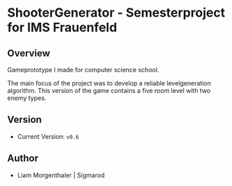 # ShooterGenerator - Semesterproject for IMS Frauenfeld 

## Overview
Gameprototype I made for computer science school.

The main focus of the project was to develop a reliable levelgeneration algorithm. 
This version of the game contains a five room level with two enemy types.

## Version
* Current Version: `v0.6`

## Author
* Liam Morgenthaler | Sigmarod
